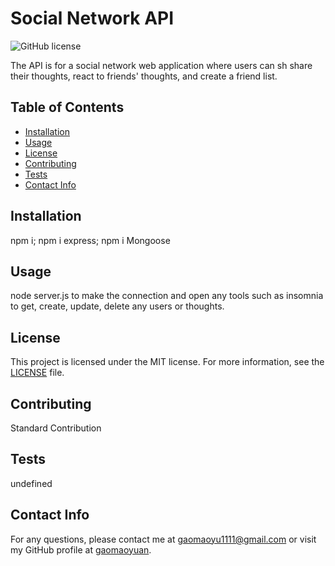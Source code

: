 # Social Network API

![GitHub license](https://img.shields.io/badge/license-MIT-blue.svg)

The API is for a social network web application where users can sh share their thoughts, react to friends' thoughts, and create a friend list.

## Table of Contents
- [Installation](#installation)
- [Usage](#usage)
- [License](#licnese)
- [Contributing](#contributing)
- [Tests](#tests)
- [Contact Info](#contactinfo)

## Installation

npm i; npm i express; npm i Mongoose

## Usage

node server.js to make the connection and open any tools such as insomnia to get, create, update, delete any users or thoughts. 

## License

This project is licensed under the MIT license. For more information, see the [LICENSE]([MIT](https://opensource.org/licenses/MIT)) file.

## Contributing

Standard Contribution

## Tests

undefined

## Contact Info

For any questions, please contact me at gaomaoyu1111@gmail.com or visit my GitHub profile at [gaomaoyuan](https://github.com/gaomaoyuan).

